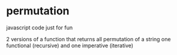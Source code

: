 # permutation
javascript code just for fun

2 versions of a function that returns all permutation of a string 
one functional (recursive) and one imperative (iterative)
